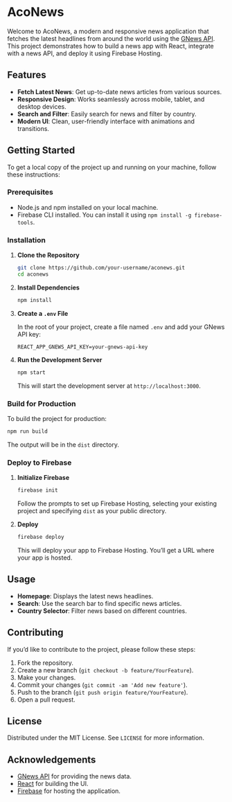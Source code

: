 

# AcoNews

Welcome to AcoNews, a modern and responsive news application that fetches the latest headlines from around the world using the [GNews API](https://gnews.io/). This project demonstrates how to build a news app with React, integrate with a news API, and deploy it using Firebase Hosting.



## Features

- **Fetch Latest News**: Get up-to-date news articles from various sources.
- **Responsive Design**: Works seamlessly across mobile, tablet, and desktop devices.
- **Search and Filter**: Easily search for news and filter by country.
- **Modern UI**: Clean, user-friendly interface with animations and transitions.

## Getting Started

To get a local copy of the project up and running on your machine, follow these instructions:

### Prerequisites

- Node.js and npm installed on your local machine.
- Firebase CLI installed. You can install it using `npm install -g firebase-tools`.

### Installation

1. **Clone the Repository**

   ```bash
   git clone https://github.com/your-username/aconews.git
   cd aconews
   ```

2. **Install Dependencies**

   ```bash
   npm install
   ```

3. **Create a `.env` File**

   In the root of your project, create a file named `.env` and add your GNews API key:

   ```
   REACT_APP_GNEWS_API_KEY=your-gnews-api-key
   ```

4. **Run the Development Server**

   ```bash
   npm start
   ```

   This will start the development server at `http://localhost:3000`.

### Build for Production

To build the project for production:

```bash
npm run build
```

The output will be in the `dist` directory.

### Deploy to Firebase

1. **Initialize Firebase**

   ```bash
   firebase init
   ```

   Follow the prompts to set up Firebase Hosting, selecting your existing project and specifying `dist` as your public directory.

2. **Deploy**

   ```bash
   firebase deploy
   ```

   This will deploy your app to Firebase Hosting. You’ll get a URL where your app is hosted.

## Usage

- **Homepage**: Displays the latest news headlines.
- **Search**: Use the search bar to find specific news articles.
- **Country Selector**: Filter news based on different countries.

## Contributing

If you’d like to contribute to the project, please follow these steps:

1. Fork the repository.
2. Create a new branch (`git checkout -b feature/YourFeature`).
3. Make your changes.
4. Commit your changes (`git commit -am 'Add new feature'`).
5. Push to the branch (`git push origin feature/YourFeature`).
6. Open a pull request.

## License

Distributed under the MIT License. See `LICENSE` for more information.

## Acknowledgements

- [GNews API](https://gnews.io/) for providing the news data.
- [React](https://reactjs.org/) for building the UI.
- [Firebase](https://firebase.google.com/) for hosting the application.

